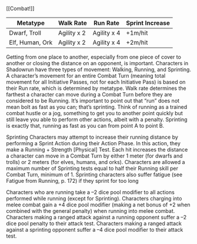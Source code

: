 [[Combat!]]

Metatype | Walk Rate | Run Rate | Sprint Increase
---------|-----------|----------|-----------------
Dwarf, Troll | Agility x 2 | Agility x 4 | +1m/hit
Elf, Human, Ork | Agility x 2 | Agility x 4 | +2m/hit

Getting from one place to another, especially from one
piece of cover to another or closing the distance on an opponent,
is important. Characters in Shadowrun have three
types of movement: Walking, Running, and Sprinting.
A character’s movement for an entire Combat Turn
(meaning total movement for all Initiative Passes, not
for each Initiative Pass) is based on their Run rate, which
is determined by metatype. Walk rate determines the
farthest a character can move during a Combat Turn before
they are considered to be Running.
It’s important to point out that “run” does not mean
bolt as fast as you can; that’s sprinting. Think of running as
a trained combat hustle or a jog, something to get you to
another point quickly but still leave you able to perform
other actions, albeit with a penalty. Sprinting is exactly
that, running as fast as you can from point A to point B.

Sprinting
Characters may attempt to increase their
running distance by performing a Sprint Action
during their Action Phase. In this action,
they make a Running + Strength [Physical]
Test. Each hit increases the distance a character
can move in a Combat Turn by either 1
meter (for dwarfs and trolls) or 2 meters (for
elves, humans, and orks). Characters are allowed
a maximum number of Sprinting tests
equal to half their Running skill per Combat Turn, minimum
of 1. Sprinting characters also suffer fatigue (see
Fatigue from Running, p. 172) if they sprint for too long

Characters who are running take a –2 dice pool modifier
to all actions performed while running (except for
Sprinting). Characters charging into melee combat gain
a +4 dice pool modifier (making a net bonus of +2
when combined with the general penalty) when running
into melee combat. Characters making a ranged attack
against a running opponent suffer a –2 dice pool penalty to their attack test. Characters making a ranged attack
against a sprinting opponent suffer a –4 dice pool modifier
to their attack test.